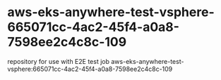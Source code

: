# aws-eks-anywhere-test-vsphere-665071cc-4ac2-45f4-a0a8-7598ee2c4c8c-109
repository for use with E2E test job aws-eks-anywhere-test-vsphere:665071cc-4ac2-45f4-a0a8-7598ee2c4c8c-109
